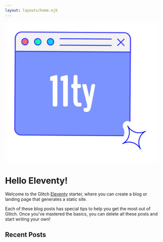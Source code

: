 ```yaml
---
layout: layouts/home.njk
---
```

<div class="illo-container">
  <img src="/static/illustration.svg" class="illustration" style="align: right">
</div>

# Hello Eleventy!

Welcome to the Glitch [Eleventy](https://www.11ty.dev/) starter, where you can create a blog or landing page that generates a static site.

Each of these blog posts has special tips to help you get the most out of Glitch. Once you've mastered the basics, you can delete all these posts and start writing your own!


## Recent Posts